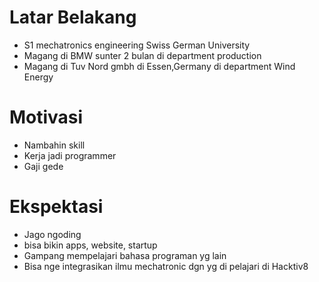 # Latar Belakang
- S1 mechatronics engineering Swiss German University
- Magang di BMW sunter 2 bulan di department production
- Magang di Tuv Nord gmbh di Essen,Germany di department      Wind Energy
# Motivasi
- Nambahin skill
- Kerja jadi programmer
- Gaji gede
# Ekspektasi
- Jago ngoding
- bisa bikin apps, website, startup 
- Gampang mempelajari bahasa programan yg lain
- Bisa nge integrasikan ilmu mechatronic dgn yg di pelajari   di Hacktiv8
